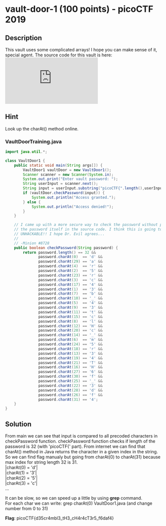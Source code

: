 # vault-door-1 (100 points) - picoCTF 2019

## Description
This vault uses some complicated arrays! I hope you can make sense of it, special agent. The source code for this vault is here: ![VaultDoor1.java](https://github.com/Kaminaru/picoCTF-writeups/blob/main/vault-door-1/VaultDoor1.java)

## Hint
Look up the charAt() method online.

### VaultDoorTraining.java
```java
import java.util.*;

class VaultDoor1 {
    public static void main(String args[]) {
        VaultDoor1 vaultDoor = new VaultDoor1();
        Scanner scanner = new Scanner(System.in);
        System.out.print("Enter vault password: ");
        String userInput = scanner.next();
        String input = userInput.substring("picoCTF{".length(),userInput.length()-1);
        if (vaultDoor.checkPassword(input)) {
            System.out.println("Access granted.");
        } else {
            System.out.println("Access denied!");
        }
    }

    // I came up with a more secure way to check the password without putting
    // the password itself in the source code. I think this is going to be
    // UNHACKABLE!! I hope Dr. Evil agrees...
    //
    // -Minion #8728
    public boolean checkPassword(String password) {
        return password.length() == 32 &&
               password.charAt(0)  == 'd' &&
               password.charAt(29) == 'a' &&
               password.charAt(4)  == 'r' &&
               password.charAt(2)  == '5' &&
               password.charAt(23) == 'r' &&
               password.charAt(3)  == 'c' &&
               password.charAt(17) == '4' &&
               password.charAt(1)  == '3' &&
               password.charAt(7)  == 'b' &&
               password.charAt(10) == '_' &&
               password.charAt(5)  == '4' &&
               password.charAt(9)  == '3' &&
               password.charAt(11) == 't' &&
               password.charAt(15) == 'c' &&
               password.charAt(8)  == 'l' &&
               password.charAt(12) == 'H' &&
               password.charAt(20) == 'c' &&
               password.charAt(14) == '_' &&
               password.charAt(6)  == 'm' &&
               password.charAt(24) == '5' &&
               password.charAt(18) == 'r' &&
               password.charAt(13) == '3' &&
               password.charAt(19) == '4' &&
               password.charAt(21) == 'T' &&
               password.charAt(16) == 'H' &&
               password.charAt(27) == '6' &&
               password.charAt(30) == 'f' &&
               password.charAt(25) == '_' &&
               password.charAt(22) == '3' &&
               password.charAt(28) == 'd' &&
               password.charAt(26) == 'f' &&
               password.charAt(31) == '4';
    }
}

```


## Solution
From main we can see that input is compared to all precoded characters in checkPassword function. checkPassword function checks if length of the password is 32 (with 'picoCTF{' part). From internet we can find that charAt() method in Java returns the character in a given index in the string. So we can find flag manualy but going from charAt(0) to charAt(31) because max index for string length 32 is 31. 
<br/>
|charAt(0) = 'd'|<br/>
|charAt(1) = '3'|<br/>
|charAt(2) = '5'|<br/>
|charAt(3) = 'c'|<br/>
        ...
  
It can be slow, so we can speed up a little by using **grep** command. <br/>
For each char we can write: grep charAt\(0\) VaultDoor1.java    (and change number from 0 to 31)


**Flag**: picoCTF{d35cr4mbl3_tH3_cH4r4cT3r5_f6daf4}

